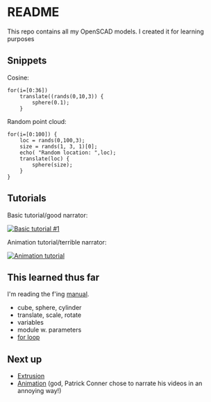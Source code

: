 # README

This repo contains all my OpenSCAD models. I created it for learning purposes

## Snippets

Cosine:

```
for(i=[0:36])
    translate((rands(0,10,3)) {
        sphere(0.1);
    }
```

Random point cloud:

```
for(i=[0:100]) {
    loc = rands(0,100,3);
    size = rands(1, 3, 1)[0];
    echo( "Random location: ",loc);
    translate(loc) {
        sphere(size);
    }
}
```

## Tutorials

Basic tutorial/good narrator:

[![Basic tutorial #1](http://img.youtube.com/vi/eq5ObNeiAUw/0.jpg)](http://www.youtube.com/watch?v=eq5ObNeiAUw)

Animation tutorial/terrible narrator:

[![Animation tutorial](http://img.youtube.com/vi/yDHRaSAYLNw/0.jpg)](http://www.youtube.com/watch?v=yDHRaSAYLNw)

## This learned thus far

I'm reading the f'ing [manual](https://en.wikibooks.org/wiki/OpenSCAD_User_Manual/The_OpenSCAD_Language).

* cube, sphere, cylinder
* translate, scale, rotate
* variables
* module w. parameters
* [for loop](https://en.wikibooks.org/wiki/OpenSCAD_User_Manual/The_OpenSCAD_Language#For_Loop)

## Next up

* [Extrusion](https://en.wikibooks.org/wiki/OpenSCAD_User_Manual/The_OpenSCAD_Language#2D_to_3D_Extrusion)
* [Animation](https://www.youtube.com/watch?v=yDHRaSAYLNw) (god, Patrick Conner chose to narrate his videos in an annoying way!)
